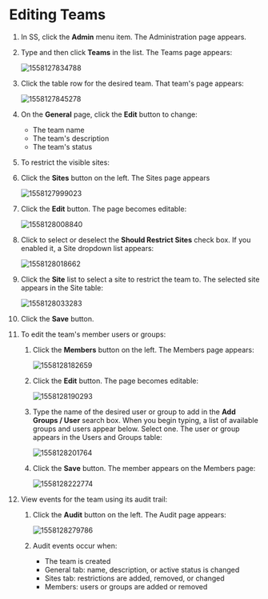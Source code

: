 [title]: # (Editing Teams)
[tags]: # (XXX)
[priority]: # (40)

# Editing Teams

1. In SS, click the **Admin** menu item. The Administration page appears.

1. Type and then click **Teams** in the list. The Teams page appears:

   ![1558127834788](assets/1558127834788.png)

1. Click the table row for the desired team. That team's page appears:

   ![1558127845278](assets/1558127845278.png)

1. On the **General** page, click the **Edit** button to change:

   - The team name
   - The team's description
   - The team's status

1. To restrict the visible sites:

  1. Click the **Sites** button on the left. The Sites page appears

     ![1558127999023](assets/1558127999023.png)

  1. Click the **Edit** button. The page becomes editable:

     ![1558128008840](assets/1558128008840.png)

  1. Click to select or deselect the **Should Restrict Sites** check box. If you enabled it, a Site dropdown list appears:

     ![1558128018662](assets/1558128018662.png)

  1. Click the **Site** list to select a site to restrict the team to. The selected site appears in the Site table:

     ![1558128033283](assets/1558128033283.png)

  1. Click the **Save** button.

1. To edit the team's member users or groups:

   1. Click the **Members** button on the left. The Members page appears:

      ![1558128182659](assets/1558128182659.png)

   1. Click the **Edit** button. The page becomes editable:

      ![1558128190293](assets/1558128190293.png)

   1. Type the name of the desired user or group to add in the **Add Groups / User** search box. When you begin typing, a list of available groups and users appear below. Select one. The user or group appears in the Users and Groups table:

      ![1558128201764](assets/1558128201764.png)

   1. Click the **Save** button. The member appears on the Members page:

      ![1558128222774](assets/1558128222774.png)

1. View events for the team using its audit trail:

     1. Click the **Audit** button on the left. The Audit page appears:

        ![1558128279786](assets/1558128279786.png)

     1. Audit events occur when:

        - The team is created
        - General tab: name, description, or active status is changed
        - Sites tab: restrictions are added, removed, or changed
        - Members: users or groups are added or removed

